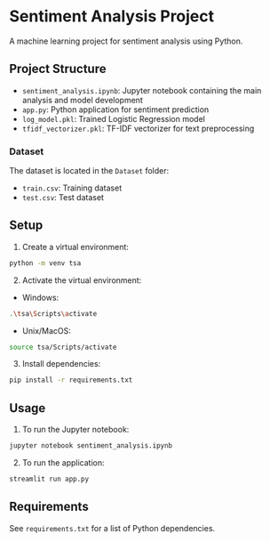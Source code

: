 # Sentiment Analysis Project

A machine learning project for sentiment analysis using Python.

## Project Structure

- `sentiment_analysis.ipynb`: Jupyter notebook containing the main analysis and model development
- `app.py`: Python application for sentiment prediction
- `log_model.pkl`: Trained Logistic Regression model
- `tfidf_vectorizer.pkl`: TF-IDF vectorizer for text preprocessing

### Dataset

The dataset is located in the `Dataset` folder:
- `train.csv`: Training dataset
- `test.csv`: Test dataset

## Setup

1. Create a virtual environment:
```bash
python -m venv tsa
```

2. Activate the virtual environment:
- Windows:
```bash
.\tsa\Scripts\activate
```
- Unix/MacOS:
```bash
source tsa/Scripts/activate
```

3. Install dependencies:
```bash
pip install -r requirements.txt
```

## Usage

1. To run the Jupyter notebook:
```bash
jupyter notebook sentiment_analysis.ipynb
```

2. To run the application:
```bash
streamlit run app.py
```

## Requirements

See `requirements.txt` for a list of Python dependencies.
